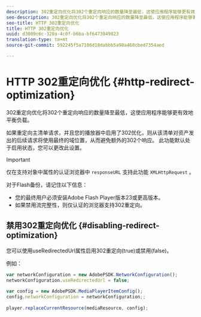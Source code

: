 ```yaml
---
description: 302重定向优化将302个重定向响应的数量降至最低，这使应用程序能够更有效地平衡负载。
seo-description: 302重定向优化将302个重定向响应的数量降至最低，这使应用程序能够更有效地平衡负载。
seo-title: HTTP 302重定向优化
title: HTTP 302重定向优化
uuid: d3009c6c-320a-4c0f-b6ba-bf6473049823
translation-type: tm+mt
source-git-commit: 592245f5a7186d18dabbb5a98a468cbed7354aed

---
```



# HTTP 302重定向优化 {#http-redirect-optimization}

302重定向优化将302个重定向响应的数量降至最低，这使应用程序能够更有效地平衡负载。

如果重定向主清单请求，并且您的播放器中启用了302优化，则从该清单对资产发出的后续请求将使用最终的域位置，从而避免额外的302个响应。 此功能默认处于启用状态，您可以更改此设置。

>[!IMPORTANT]
>
>仅在支持对象中属性的认证浏览器中 `responseURL` 支持此功能 `XMLHttpRequest` 。

对于Flash备份，请记住以下信息：

* 您的最终用户必须安装Adobe Flash Player版本23或更高版本。
* 如果禁用流完整性，则仅认证的浏览器支持302重定向。

## 禁用302重定向优化 {#disabling-redirect-optimization}

您可以使用useRedirectedUrl属性启用302重定向(true)或禁用(false)。

例如：

```js
var networkConfiguration = new AdobePSDK.NetworkConfiguration(); 
networkConfiguration.useRedirectedUrl = false; 
 
var config = new AdobePSDK.MediaPlayerItemConfig(); 
config.networkConfiguration = networkConfiguration;; 
 
player.replaceCurrentResource(mediaResource, config);
```
